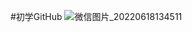 #初学GitHub
![微信图片_20220618134511](https://user-images.githubusercontent.com/104547497/174425248-35ecdc76-1caf-4484-80af-1bf4f13c728e.jpg)
